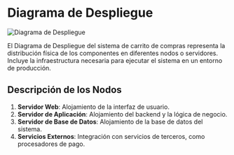 # Diagrama de Despliegue

![Diagrama de Despliegue]("C:\Users\USUARIO\diagramas-sistemas\diagrama-estático\diagrama-despliegue\diagrama-despliegue.png")

El Diagrama de Despliegue del sistema de carrito de compras representa la distribución física de los componentes en diferentes nodos o servidores. Incluye la infraestructura necesaria para ejecutar el sistema en un entorno de producción.

## Descripción de los Nodos

1. **Servidor Web**: Alojamiento de la interfaz de usuario.
2. **Servidor de Aplicación**: Alojamiento del backend y la lógica de negocio.
3. **Servidor de Base de Datos**: Alojamiento de la base de datos del sistema.
4. **Servicios Externos**: Integración con servicios de terceros, como procesadores de pago.
